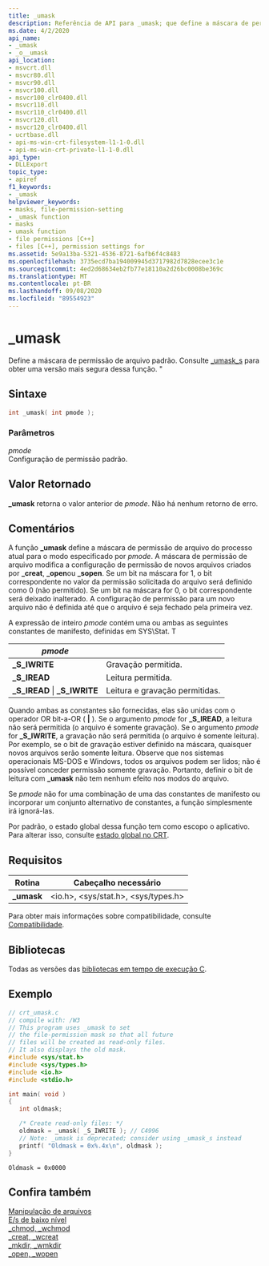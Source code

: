 ```yaml
---
title: _umask
description: Referência de API para _umask; que define a máscara de permissão de arquivo padrão.
ms.date: 4/2/2020
api_name:
- _umask
- _o__umask
api_location:
- msvcrt.dll
- msvcr80.dll
- msvcr90.dll
- msvcr100.dll
- msvcr100_clr0400.dll
- msvcr110.dll
- msvcr110_clr0400.dll
- msvcr120.dll
- msvcr120_clr0400.dll
- ucrtbase.dll
- api-ms-win-crt-filesystem-l1-1-0.dll
- api-ms-win-crt-private-l1-1-0.dll
api_type:
- DLLExport
topic_type:
- apiref
f1_keywords:
- _umask
helpviewer_keywords:
- masks, file-permission-setting
- _umask function
- masks
- umask function
- file permissions [C++]
- files [C++], permission settings for
ms.assetid: 5e9a13ba-5321-4536-8721-6afb6f4c8483
ms.openlocfilehash: 3735ecd7ba194009945d3717982d7828ecee3c1e
ms.sourcegitcommit: 4ed2d68634eb2fb77e18110a2d26bc0008be369c
ms.translationtype: MT
ms.contentlocale: pt-BR
ms.lasthandoff: 09/08/2020
ms.locfileid: "89554923"
---
```

# <a name="_umask"></a>_umask

Define a máscara de permissão de arquivo padrão. Consulte [_umask_s](umask-s.md) para obter uma versão mais segura dessa função. "

## <a name="syntax"></a>Sintaxe

```C
int _umask( int pmode );
```

### <a name="parameters"></a>Parâmetros

*pmode*<br/>
Configuração de permissão padrão.

## <a name="return-value"></a>Valor Retornado

**_umask** retorna o valor anterior de *pmode*. Não há nenhum retorno de erro.

## <a name="remarks"></a>Comentários

A função **_umask** define a máscara de permissão de arquivo do processo atual para o modo especificado por *pmode*. A máscara de permissão de arquivo modifica a configuração de permissão de novos arquivos criados por **_creat**, **_open**ou **_sopen**. Se um bit na máscara for 1, o bit correspondente no valor da permissão solicitada do arquivo será definido como 0 (não permitido). Se um bit na máscara for 0, o bit correspondente será deixado inalterado. A configuração de permissão para um novo arquivo não é definida até que o arquivo é seja fechado pela primeira vez.

A expressão de inteiro *pmode* contém uma ou ambas as seguintes constantes de manifesto, definidas em SYS\Stat. T

|*pmode*| |
|-|-|
| **_S_IWRITE** | Gravação permitida. |
| **_S_IREAD** | Leitura permitida. |
| **_S_IREAD** &#124; **_S_IWRITE** | Leitura e gravação permitidas. |

Quando ambas as constantes são fornecidas, elas são unidas com o operador OR bit-a-OR ( **&#124;** ). Se o argumento *pmode* for **_S_IREAD**, a leitura não será permitida (o arquivo é somente gravação). Se o argumento *pmode* for **_S_IWRITE**, a gravação não será permitida (o arquivo é somente leitura). Por exemplo, se o bit de gravação estiver definido na máscara, quaisquer novos arquivos serão somente leitura. Observe que nos sistemas operacionais MS-DOS e Windows, todos os arquivos podem ser lidos; não é possível conceder permissão somente gravação. Portanto, definir o bit de leitura com **_umask** não tem nenhum efeito nos modos do arquivo.

Se *pmode* não for uma combinação de uma das constantes de manifesto ou incorporar um conjunto alternativo de constantes, a função simplesmente irá ignorá-las.

Por padrão, o estado global dessa função tem como escopo o aplicativo. Para alterar isso, consulte [estado global no CRT](../global-state.md).

## <a name="requirements"></a>Requisitos

|Rotina|Cabeçalho necessário|
|-------------|---------------------|
|**_umask**|\<io.h>, \<sys/stat.h>, \<sys/types.h>|

Para obter mais informações sobre compatibilidade, consulte [Compatibilidade](../../c-runtime-library/compatibility.md).

## <a name="libraries"></a>Bibliotecas

Todas as versões das [bibliotecas em tempo de execução C](../../c-runtime-library/crt-library-features.md).

## <a name="example"></a>Exemplo

```C
// crt_umask.c
// compile with: /W3
// This program uses _umask to set
// the file-permission mask so that all future
// files will be created as read-only files.
// It also displays the old mask.
#include <sys/stat.h>
#include <sys/types.h>
#include <io.h>
#include <stdio.h>

int main( void )
{
   int oldmask;

   /* Create read-only files: */
   oldmask = _umask( _S_IWRITE ); // C4996
   // Note: _umask is deprecated; consider using _umask_s instead
   printf( "Oldmask = 0x%.4x\n", oldmask );
}
```

```Output
Oldmask = 0x0000
```

## <a name="see-also"></a>Confira também

[Manipulação de arquivos](../../c-runtime-library/file-handling.md)<br/>
[E/s de baixo nível](../../c-runtime-library/low-level-i-o.md)<br/>
[_chmod, _wchmod](chmod-wchmod.md)<br/>
[_creat, _wcreat](creat-wcreat.md)<br/>
[_mkdir, _wmkdir](mkdir-wmkdir.md)<br/>
[_open, _wopen](open-wopen.md)<br/>
